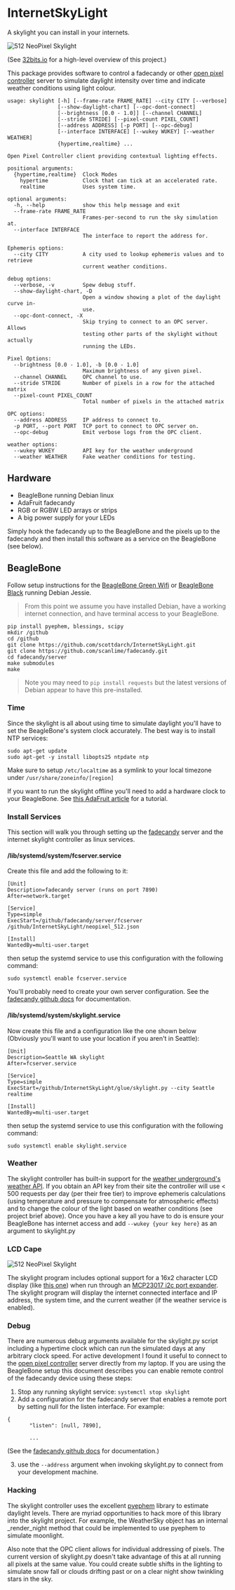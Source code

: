 # InternetSkyLight

A skylight you can install in your internets.

![512 NeoPixel Skylight](demo.gif)

(See [32bits.io](https://32bits.io/#/internet-skylight/) for a high-level overview of this project.)

This package provides software to control a fadecandy or other [open pixel controller](http://openpixelcontrol.org/) server to simulate daylight intensity
over time and indicate weather conditions using light colour.

```
usage: skylight [-h] [--frame-rate FRAME_RATE] --city CITY [--verbose]
                [--show-daylight-chart] [--opc-dont-connect]
                [--brightness [0.0 - 1.0]] [--channel CHANNEL]
                [--stride STRIDE] [--pixel-count PIXEL_COUNT]
                [--address ADDRESS] [-p PORT] [--opc-debug]
                [--interface INTERFACE] [--wukey WUKEY] [--weather WEATHER]
                {hypertime,realtime} ...

Open Pixel Controller client providing contextual lighting effects.

positional arguments:
  {hypertime,realtime}  Clock Modes
    hypertime           Clock that can tick at an accelerated rate.
    realtime            Uses system time.

optional arguments:
  -h, --help            show this help message and exit
  --frame-rate FRAME_RATE
                        Frames-per-second to run the sky simulation at.
  --interface INTERFACE
                        The interface to report the address for.

Ephemeris options:
  --city CITY           A city used to lookup ephemeris values and to retrieve
                        current weather conditions.

debug options:
  --verbose, -v         Spew debug stuff.
  --show-daylight-chart, -D
                        Open a window showing a plot of the daylight curve in-
                        use.
  --opc-dont-connect, -X
                        Skip trying to connect to an OPC server. Allows
                        testing other parts of the skylight without actually
                        running the LEDs.

Pixel Options:
  --brightness [0.0 - 1.0], -b [0.0 - 1.0]
                        Maximum brightness of any given pixel.
  --channel CHANNEL     OPC channel to use.
  --stride STRIDE       Number of pixels in a row for the attached matrix
  --pixel-count PIXEL_COUNT
                        Total number of pixels in the attached matrix

OPC options:
  --address ADDRESS     IP address to connect to.
  -p PORT, --port PORT  TCP port to connect to OPC server on.
  --opc-debug           Emit verbose logs from the OPC client.

weather options:
  --wukey WUKEY         API key for the weather underground
  --weather WEATHER     Fake weather conditions for testing.

```

## Hardware

* BeagleBone running Debian linux
* AdaFruit fadecandy
* RGB or RGBW LED arrays or strips
* A big power supply for your LEDs

Simply hook the fadecandy up to the BeagleBone and the pixels up to the fadecandy
and then install this software as a service on the BeagleBone (see below).

## BeagleBone

Follow setup instructions for the [BeagleBone Green Wifi](https://beagleboard.org/green-wireless/)
or [BeagleBone Black](http://beagleboard.org/black) running Debian Jessie.

> From this point we assume you have installed Debian, have a working internet connection,
> and have terminal access to your BeagleBone.

    pip install pyephem, blessings, scipy
    mkdir /github
    cd /github
    git clone https://github.com/scottdarch/InternetSkyLight.git
    git clone https://github.com/scanlime/fadecandy.git
    cd fadecandy/server
    make submodules
    make

> Note you may need to `pip install requests` but the latest versions of
> Debian appear to have this pre-installed.

### Time

Since the skylight is all about using time to simulate daylight you'll have to
set the BeagleBone's system clock accurately. The best way is to install NTP services:

```
sudo apt-get update
sudo apt-get -y install libopts25 ntpdate ntp
```
Make sure to setup `/etc/localtime` as a symlink to your local timezone under `/usr/share/zoneinfo/[region]`

If you want to run the skylight offline you'll need to add a hardware clock to your
BeagleBone. See [this AdaFruit article](https://learn.adafruit.com/adding-a-real-time-clock-to-beaglebone-black/set-rtc-time)
for a tutorial.

### Install Services

This section will walk you through setting up the [fadecandy](https://github.com/scanlime/fadecandy) server and the internet
skylight controller as linux services.

#### /lib/systemd/system/fcserver.service

Create this file and add the following to it:

    [Unit]
    Description=fadecandy server (runs on port 7890)
    After=network.target

    [Service]
    Type=simple
    ExecStart=/github/fadecandy/server/fcserver /github/InternetSkyLight/neopixel_512.json

    [Install]
    WantedBy=multi-user.target

then setup the systemd service to use this configuration with the following command:

    sudo systemctl enable fcserver.service


You'll probably need to create your own server configuration. See the [fadecandy github docs](https://github.com/scanlime/fadecandy/blob/master/doc/fc_server_config.md) for
documentation.

#### /lib/systemd/system/skylight.service

Now create this file and a configuration like the one shown below (Obviously you'll want
to use your location if you aren't in Seattle):

    [Unit]
    Description=Seattle WA skylight
    After=fcserver.service

    [Service]
    Type=simple
    ExecStart=/github/InternetSkyLight/glue/skylight.py --city Seattle realtime

    [Install]
    WantedBy=multi-user.target

then setup the systemd service to use this configuration with the following command:

    sudo systemctl enable skylight.service

### Weather

The skylight controller has built-in support for the [weather underground's weather API](https://www.wunderground.com/weather/api). If you obtain an API key from their
site the controller will use < 500 requests per day (per their free tier) to improve
ephemeris calculations (using temperature and pressure to compensate for atmospheric effects)
and to change the colour of the light based on weather conditions (see project brief above).
Once you have a key all you have to do is ensure your BeagleBone has internet access
and add `--wukey {your key here}` as an argument to skylight.py

### LCD Cape

![512 NeoPixel Skylight](lcd_cape.jpg)

The skylight program includes optional support for a 16x2 character LCD display
(like [this one](https://www.adafruit.com/product/181)) when run through an
[MCP23017 i2c port expander](https://www.adafruit.com/product/732). The skylight
program will display the internet connected interface and IP address, the system
time, and the current weather (if the weather service is enabled).

### Debug

There are numerous debug arguments available for the skylight.py script including
a hypertime clock which can run the simulated days at any arbitrary clock speed.
For active development I found it useful to connect to the [open pixel controller](http://openpixelcontrol.org/) server directly from my laptop. If you
are using the BeagleBone setup this document describes you can enable remote control
of the fadecandy device using these steps:

1. Stop any running skylight service: `systemctl stop skylight`
2. Add a configuration for the fadecandy server that enables a remote port by setting null for the listen interface. For example:
```
{
       "listen": [null, 7890],

       ...
```
(See the [fadecandy github docs](https://github.com/scanlime/fadecandy/blob/master/doc/fc_server_config.md) for
documentation.)

3. use the `--address` argument when invoking skylight.py to connect from your development machine.


### Hacking

The skylight controller uses the excellent [pyephem](https://github.com/brandon-rhodes/pyephem)
library to estimate daylight levels. There are myriad opportunities to hack more
of this library into the skylight project. For example, the WeatherSky object has an internal _render_night method that could be implemented to use pyephem to simulate moonlight.

Also note that the OPC client allows for individual addressing of pixels. The current version
of skylight.py doesn't take advantage of this at all running all pixels at the same value. You could create subtle shifts in the lighting to simulate snow fall or clouds drifting past or on a clear night show twinkling stars in the sky.
